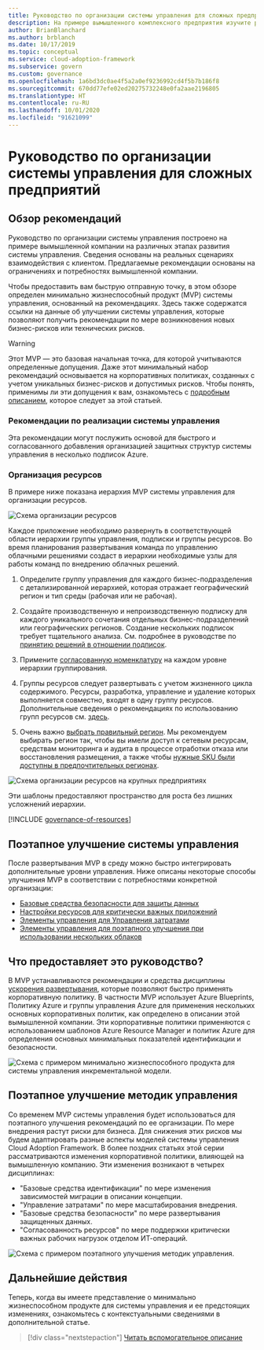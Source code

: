```yaml
---
title: Руководство по организации системы управления для сложных предприятий
description: На примере вымышленного комплексного предприятия изучите различные этапы развития системы управления, необходимые для создания минимально жизнеспособного продукта (MVP) на основе рекомендаций.
author: BrianBlanchard
ms.author: brblanch
ms.date: 10/17/2019
ms.topic: conceptual
ms.service: cloud-adoption-framework
ms.subservice: govern
ms.custom: governance
ms.openlocfilehash: 1a6bd3dc0ae4f5a2a0ef9236992cd4f5b7b186f8
ms.sourcegitcommit: 670dd77efe02ed20275732248e0fa2aae2196805
ms.translationtype: HT
ms.contentlocale: ru-RU
ms.lasthandoff: 10/01/2020
ms.locfileid: "91621099"
---
```

# <a name="governance-guide-for-complex-enterprises"></a>Руководство по организации системы управления для сложных предприятий

## <a name="overview-of-best-practices"></a>Обзор рекомендаций

Руководство по организации системы управления построено на примере вымышленной компании на различных этапах развития системы управления. Сведения основаны на реальных сценариях взаимодействия с клиентом. Предлагаемые рекомендации основаны на ограничениях и потребностях вымышленной компании.

Чтобы предоставить вам быструю отправную точку, в этом обзоре определен минимально жизнеспособный продукт (MVP) системы управления, основанный на рекомендациях. Здесь также содержатся ссылки на данные об улучшении системы управления, которые позволяют получить рекомендации по мере возникновения новых бизнес-рисков или технических рисков.

> [!WARNING]
> Этот MVP — это базовая начальная точка, для которой учитываются определенные допущения. Даже этот минимальный набор рекомендаций основывается на корпоративных политиках, созданных с учетом уникальных бизнес-рисков и допустимых рисков. Чтобы понять, применимы ли эти допущения к вам, ознакомьтесь с [подробным описанием](./narrative.md), которое следует за этой статьей.

### <a name="governance-best-practices"></a>Рекомендации по реализации системы управления

Эта рекомендации могут послужить основой для быстрого и согласованного добавления организацией защитных структур системы управления в несколько подписок Azure.

### <a name="resource-organization"></a>Организация ресурсов

В примере ниже показана иерархия MVP системы управления для организации ресурсов.

![Схема организации ресурсов](../../../_images/govern/resource-organization.png)

Каждое приложение необходимо развернуть в соответствующей области иерархии группы управления, подписки и группы ресурсов. Во время планирования развертывания команда по управлению облачными решениями создаст в иерархии необходимые узлы для работы команд по внедрению облачных решений.

1. Определите группу управления для каждого бизнес-подразделения с детализированной иерархией, которая отражает географический регион и тип среды (рабочая или не рабочая).

1. Создайте производственную и непроизводственную подписку для каждого уникального сочетания отдельных бизнес-подразделений или географических регионов. Создание нескольких подписок требует тщательного анализа. См. подробнее в руководстве по [принятию решений в отношении подписок](../../../decision-guides/subscriptions/index.md).

1. Примените [согласованную номенклатуру](../../../ready/azure-best-practices/naming-and-tagging.md) на каждом уровне иерархии группирования.

1. Группы ресурсов следует развертывать с учетом жизненного цикла содержимого. Ресурсы, разработка, управление и удаление которых выполняется совместно, входят в одну группу ресурсов. Дополнительные сведения о рекомендациях по использованию групп ресурсов см. [здесь](../../../decision-guides/resource-consistency/index.md).

1. Очень важно [выбрать правильный регион](../../../migrate/azure-best-practices/multiple-regions.md). Мы рекомендуем выбирать регион так, чтобы вы имели доступ к сетевым ресурсам, средствам мониторинга и аудита в процессе отработки отказа или восстановления размещения, а также чтобы [нужные SKU были доступны в предпочтительных регионах](https://azure.microsoft.com/global-infrastructure/services).

![Схема организации ресурсов на крупных предприятиях](../../../_images/govern/large-enterprise-resource-organization.png)

Эти шаблоны предоставляют пространство для роста без лишних усложнений иерархии.

[!INCLUDE [governance-of-resources](../../../../includes/governance-of-resources.md)]

<!-- TODO: See comments for suggestion to possibly add here -->

## <a name="incremental-governance-improvements"></a>Поэтапное улучшение системы управления

После развертывания MVP в среду можно быстро интегрировать дополнительные уровни управления. Ниже описаны некоторые способы улучшения MVP в соответствии с потребностями конкретной организации:

- [Базовые средства безопасности для защиты данных](./security-baseline-improvement.md)
- [Настройки ресурсов для критически важных приложений](./resource-consistency-improvement.md)
- [Элементы управления для Управления затратами](./cost-management-improvement.md)
- [Элементы управления для поэтапного улучшения при использовании нескольких облаков](./multicloud-improvement.md)

## <a name="what-does-this-guidance-provide"></a>Что предоставляет это руководство?

В MVP устанавливаются рекомендации и средства дисциплины [ускорения развертывания](../../deployment-acceleration/index.md), которые позволяют быстро применять корпоративную политику. В частности MVP использует Azure Blueprints, Политику Azure и группы управления Azure для применения нескольких основных корпоративных политик, как определено в описании этой вымышленной компании. Эти корпоративные политики применяются с использованием шаблонов Azure Resource Manager и политик Azure для определения основных минимальных показателей идентификации и безопасности.

![Схема с примером минимально жизнеспособного продукта для системы управления инкрементальной модели.](../../../_images/govern/governance-mvp.png)

## <a name="incremental-improvements-to-governance-practices"></a>Поэтапное улучшение методик управления

Со временем MVP системы управления будет использоваться для поэтапного улучшения рекомендаций по ее организации. По мере внедрения растут риски для бизнеса. Для снижения этих рисков мы будем адаптировать разные аспекты моделей системы управления Cloud Adoption Framework. В более поздних статьях этой серии рассматриваются изменения корпоративной политики, влияющей на вымышленную компанию. Эти изменения возникают в четырех дисциплинах:

- "Базовые средства идентификации" по мере изменения зависимостей миграции в описании концепции.
- "Управление затратами" по мере масштабирования внедрения.
- "Базовые средства безопасности" по мере развертывания защищенных данных.
- "Согласованность ресурсов" по мере поддержки критически важных рабочих нагрузок отделом ИТ-операций.

![Схема с примером поэтапного улучшения методик управления.](../../../_images/govern/governance-improvement-large.png)

## <a name="next-steps"></a>Дальнейшие действия

Теперь, когда вы имеете представление о минимально жизнеспособном продукте для системы управления и ее предстоящих изменениях, ознакомьтесь с контекстуальными сведениями в дополнительной статье.

> [!div class="nextstepaction"]
> [Читать вспомогательное описание](./narrative.md)
